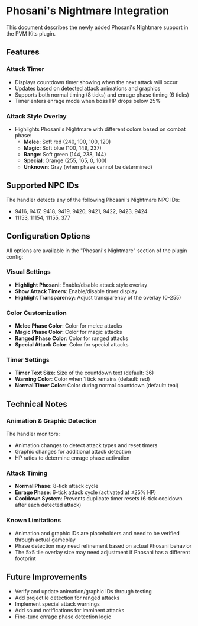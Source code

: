 # Phosani's Nightmare Integration

This document describes the newly added Phosani's Nightmare support in the PVM Kits plugin.

## Features

### Attack Timer
- Displays countdown timer showing when the next attack will occur
- Updates based on detected attack animations and graphics
- Supports both normal timing (8 ticks) and enrage phase timing (6 ticks)
- Timer enters enrage mode when boss HP drops below 25%

### Attack Style Overlay
- Highlights Phosani's Nightmare with different colors based on combat phase:
  - **Melee**: Soft red (240, 100, 100, 120)
  - **Magic**: Soft blue (100, 149, 237)
  - **Range**: Soft green (144, 238, 144)
  - **Special**: Orange (255, 165, 0, 100)
  - **Unknown**: Gray (when phase cannot be determined)

## Supported NPC IDs
The handler detects any of the following Phosani's Nightmare NPC IDs:
- 9416, 9417, 9418, 9419, 9420, 9421, 9422, 9423, 9424
- 11153, 11154, 11155, 377

## Configuration Options
All options are available in the "Phosani's Nightmare" section of the plugin config:

### Visual Settings
- **Highlight Phosani**: Enable/disable attack style overlay
- **Show Attack Timers**: Enable/disable timer display
- **Highlight Transparency**: Adjust transparency of the overlay (0-255)

### Color Customization
- **Melee Phase Color**: Color for melee attacks
- **Magic Phase Color**: Color for magic attacks  
- **Ranged Phase Color**: Color for ranged attacks
- **Special Attack Color**: Color for special attacks

### Timer Settings
- **Timer Text Size**: Size of the countdown text (default: 36)
- **Warning Color**: Color when 1 tick remains (default: red)
- **Normal Timer Color**: Color during normal countdown (default: teal)

## Technical Notes

### Animation & Graphic Detection
The handler monitors:
- Animation changes to detect attack types and reset timers
- Graphic changes for additional attack detection
- HP ratios to determine enrage phase activation

### Attack Timing
- **Normal Phase**: 8-tick attack cycle
- **Enrage Phase**: 6-tick attack cycle (activated at ≤25% HP)
- **Cooldown System**: Prevents duplicate timer resets (6-tick cooldown after each detected attack)

### Known Limitations
- Animation and graphic IDs are placeholders and need to be verified through actual gameplay
- Phase detection may need refinement based on actual Phosani behavior
- The 5x5 tile overlay size may need adjustment if Phosani has a different footprint

## Future Improvements
- Verify and update animation/graphic IDs through testing
- Add projectile detection for ranged attacks
- Implement special attack warnings
- Add sound notifications for imminent attacks
- Fine-tune enrage phase detection logic
